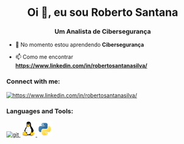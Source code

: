 <h1 align="center">Oi 👋, eu sou Roberto Santana</h1>
<h3 align="center">Um Analista de Cibersegurança</h3>

- 🌱 No momento estou aprendendo **Cibersegurança**

- 📫 Como me encontrar **https://www.linkedin.com/in/robertosantanasilva/**

<h3 align="left">Connect with me:</h3>
<p align="left">
<a href="https://linkedin.com/in/https://www.linkedin.com/in/robertosantanasilva/" target="blank"><img align="center" src="https://raw.githubusercontent.com/rahuldkjain/github-profile-readme-generator/master/src/images/icons/Social/linked-in-alt.svg" alt="https://www.linkedin.com/in/robertosantanasilva/" height="30" width="40" /></a>
</p>

<h3 align="left">Languages and Tools:</h3>
<p align="left"> <a href="https://git-scm.com/" target="_blank" rel="noreferrer"> <img src="https://www.vectorlogo.zone/logos/git-scm/git-scm-icon.svg" alt="git" width="40" height="40"/> </a> <a href="https://www.java.com" target="_blank" rel="noreferrer"> <img src="https://raw.githubusercontent.com/devicons/devicon/master/icons/linux/linux-original.svg" alt="linux" width="40" height="40"/> </a> <a href="https://www.python.org" target="_blank" rel="noreferrer"> <img src="https://raw.githubusercontent.com/devicons/devicon/master/icons/python/python-original.svg" alt="python" width="40" height="40"/> </a>  </a> </p>

